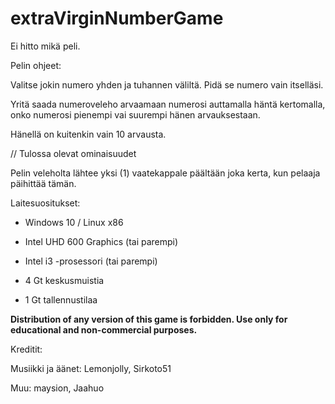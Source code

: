 # extraVirginNumberGame
Ei hitto mikä peli.


Pelin ohjeet:

Valitse jokin numero yhden ja tuhannen väliltä. Pidä se numero vain itselläsi. 

Yritä saada numeroveleho arvaamaan numerosi auttamalla häntä kertomalla, onko numerosi pienempi vai suurempi hänen arvauksestaan.

Hänellä on kuitenkin vain 10 arvausta. 

// Tulossa olevat ominaisuudet

Pelin veleholta lähtee yksi (1) vaatekappale päältään joka kerta, kun pelaaja päihittää tämän.

Laitesuositukset:

- Windows 10 / Linux x86

- Intel UHD 600 Graphics (tai parempi)

- Intel i3 -prosessori (tai parempi)

- 4 Gt keskusmuistia

- 1 Gt tallennustilaa


**Distribution of any version of this game is forbidden. Use only for educational and non-commercial purposes.**

Kreditit:

Musiikki ja äänet: Lemonjolly, Sirkoto51

Muu: maysion, Jaahuo
